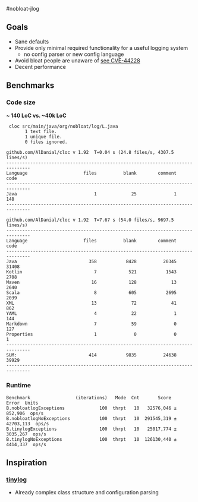 #nobloat-jlog

## Goals
- Sane defaults
- Provide only minimal required functionality for a useful logging system
  - no config parser or new config language
- Avoid bloat people are unaware of [see CVE-44228](https://www.lunasec.io/docs/blog/log4j-zero-day/)
- Decent performance


## Benchmarks


### Code size
**~ 140 LoC vs. ~40k LoC**

```
 cloc src/main/java/org/nobloat/log/L.java
       1 text file.
       1 unique file.
       0 files ignored.

github.com/AlDanial/cloc v 1.92  T=0.04 s (24.8 files/s, 4307.5 lines/s)
-------------------------------------------------------------------------------
Language                     files          blank        comment           code
-------------------------------------------------------------------------------
Java                             1             25              1            148
-------------------------------------------------------------------------------
```

```
github.com/AlDanial/cloc v 1.92  T=7.67 s (54.0 files/s, 9697.5 lines/s)
-------------------------------------------------------------------------------
Language                     files          blank        comment           code
-------------------------------------------------------------------------------
Java                           358           8428          20345          31408
Kotlin                           7            521           1543           2708
Maven                           16            128             13           2640
Scala                            8            605           2695           2039
XML                             13             72             41            862
YAML                             4             22              1            144
Markdown                         7             59              0            127
Properties                       1              0              0              1
-------------------------------------------------------------------------------
SUM:                           414           9835          24638          39929
-------------------------------------------------------------------------------
```


### Runtime

```
Benchmark                 (iterations)   Mode  Cnt       Score       Error  Units
B.nobloatlogExceptions             100  thrpt   10   32576,046 ±   852,906  ops/s
B.nobloatlogNoExceptions           100  thrpt   10  291545,319 ± 42703,113  ops/s
B.tinylogExceptions                100  thrpt   10   25017,774 ±  3035,267  ops/s
B.tinylogNoExceptions              100  thrpt   10  126130,440 ±  4414,337  ops/s
```


## Inspiration

### [tinylog](https://tinylog.org/v2/)
- Already complex class structure and configuration parsing


